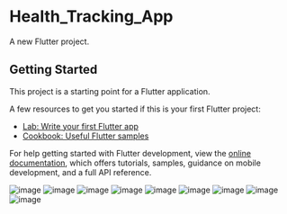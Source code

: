 # Health_Tracking_App

A new Flutter project.

## Getting Started

This project is a starting point for a Flutter application.

A few resources to get you started if this is your first Flutter project:

- [Lab: Write your first Flutter app](https://docs.flutter.dev/get-started/codelab)
- [Cookbook: Useful Flutter samples](https://docs.flutter.dev/cookbook)

For help getting started with Flutter development, view the
[online documentation](https://docs.flutter.dev/), which offers tutorials,
samples, guidance on mobile development, and a full API reference.


![image](https://github.com/batuhanbartu/Health_Tracking_App/assets/96166551/7d30e74f-e5a5-4f4d-ac0c-fbaa288f67b0)
![image](https://github.com/batuhanbartu/Health_Tracking_App/assets/96166551/9c7e1bcd-c665-49f5-a3c8-c908e439b7c2)
![image](https://github.com/batuhanbartu/Health_Tracking_App/assets/96166551/fcdad431-3d2a-4df4-904f-02a813f14850)
![image](https://github.com/batuhanbartu/Health_Tracking_App/assets/96166551/0ccee78a-900d-4ba7-8c50-0b7584a539a6)
![image](https://github.com/batuhanbartu/Health_Tracking_App/assets/96166551/2bb0643b-0758-40f2-8c00-5a4ae65e492b)
![image](https://github.com/batuhanbartu/Health_Tracking_App/assets/96166551/5a4cbf6f-9cd0-44a4-81ea-963a3c06588d)
![image](https://github.com/batuhanbartu/Health_Tracking_App/assets/96166551/b18e822f-c404-45a9-a240-3c6d49e3fc03)
![image](https://github.com/batuhanbartu/Health_Tracking_App/assets/96166551/91058935-018e-4a18-a250-08ca04f08668)
![image](https://github.com/batuhanbartu/Health_Tracking_App/assets/96166551/72182e66-ecdb-47f8-9e4d-b8bd9e99a912)
